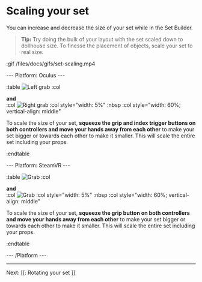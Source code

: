 # Scaling your set

You can increase and decrease the size of your set while in the Set Builder.

> **Tip:** Try doing the bulk of your layout with the set scaled down to dollhouse size.
To finesse the placement of objects, scale your set to real size.

:gif /files/docs/gifs/set-scaling.mp4

--- Platform: Oculus ---

:table
	![Left grab](/files/docs/graphics/Oculus-touch-alt_L-trigger_L-grip.png)
:col
	<div class="center middle"><b>and</b></div>
:col
	![Right grab](/files/docs/graphics/Oculus-touch_R-trigger_R-grip.png)
:col style="width: 5%"
	:nbsp
:col style="width: 60%; vertical-align: middle"

To scale the size of your set, **squeeze the grip and index trigger buttons on both controllers and move your hands away from each other** to make your set bigger or towards each other to make it smaller.  This will scale the entire set including your props.

:endtable

--- Platform: SteamVR ---

:table
	![Grab](/files/docs/graphics/Vive_grip.png)
:col
	<div class="center middle"><b>and</b></div>
:col
	![Grab](/files/docs/graphics/Vive_grip.png)
:col style="width: 5%"
	:nbsp
:col style="width: 60%; vertical-align: middle"

To scale the size of your set, **squeeze the grip button on both controllers and move your hands away from each other** to make your set bigger or towards each other to make it smaller.  This will scale the entire set including your props.

:endtable

--- /Platform ---

---

Next: [[: Rotating your set ]]

